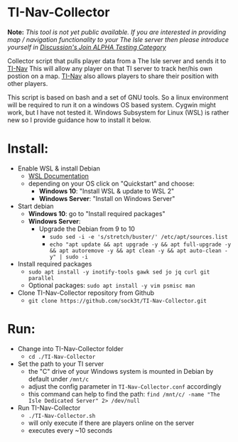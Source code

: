 # TI-Nav-Collector

**Note:**
_This tool is not yet public available. If you are interested in providing map / navigation functionality to your The Isle server then please introduce yourself in [Discussion's Join ALPHA Testing Category](https://github.com/sock3t/TI-Nav-Collector/discussions?discussions_q=category%3A%22Join+ALPHA+Testing%22)_

Collector script that pulls player data from a The Isle server and sends it to [TI-Nav](https://ti-nav.de)
This will allow any player on that TI server to track her/his own postion on a map.
[TI-Nav](https://ti-nav.de) also allows players to share their position with other players.

This script is based on bash and a set of GNU tools. So a linux environment will be required to run it on a windows OS based system.
Cygwin might work, but I have not tested it.
Windows Subsystem for Linux (WSL) is rather new so I provide guidance how to install it below.


# Install:
* Enable WSL & install Debian
  * [WSL Documentation](https://docs.microsoft.com/en-us/windows/wsl/)
  * depending on your OS click on "Quickstart" and choose:
    * **Windows 10**: "Install WSL & update to WSL 2"
    * **Windows Server**: "Install on Windows Server"
* Start debian
  * **Windows 10**: go to "Install required packages"
  * **Windows Server**:
    * Upgrade the Debian from 9 to 10
      * `sudo sed -i -e 's/stretch/buster/' /etc/apt/sources.list`
      * `echo "apt update && apt upgrade -y && apt full-upgrade -y && apt autoremove -y && apt clean -y && apt auto-clean -y" | sudo -i`
* Install required packages
  * `sudo apt install -y inotify-tools gawk sed jo jq curl git parallel`
  * Optional packages: `sudo apt install -y vim psmisc man`
* Clone TI-Nav-Collector repository from Github
  * `git clone https://github.com/sock3t/TI-Nav-Collector.git`

# Run:
* Change into TI-Nav-Collector folder
  * `cd ./TI-Nav-Collector`
* Set the path to your TI server
  * the "C" drive of your Windows system is mounted in Debian by default under `/mnt/c`
  * adjust the config parameter in `TI-Nav-Collector.conf` accordingly
  * this command can help to find the path: `find /mnt/c/ -name "The Isle Dedicated Server" 2> /dev/null` 
* Run TI-Nav-Collector
  * `./TI-Nav-Collector.sh`
  * will only execute if there are players online on the server
  * executes every ~10 seconds
